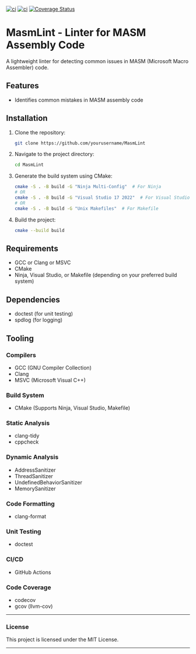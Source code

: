[![ci](https://github.com/gregoryginzburg/MasmLint/actions/workflows/ci-windows.yml/badge.svg)](https://github.com/gregoryginzburg/MasmLint/actions/workflows/ci-windows.yml)
[![ci](https://github.com/gregoryginzburg/MasmLint/actions/workflows/ci-linux.yml/badge.svg)](https://github.com/gregoryginzburg/MasmLint/actions/workflows/ci-linux.yml)
[![Coverage Status](https://coveralls.io/repos/github/gregoryginzburg/MasmLint/badge.svg?branch=main)](https://coveralls.io/github/gregoryginzburg/MasmLint?branch=main)


# MasmLint - Linter for MASM Assembly Code

A lightweight linter for detecting common issues in MASM (Microsoft Macro Assembler) code.

## Features

- Identifies common mistakes in MASM assembly code

## Installation

1. Clone the repository:
    ```bash
    git clone https://github.com/yourusername/MasmLint
    ```
2. Navigate to the project directory:
    ```bash
    cd MasmLint
    ```
3. Generate the build system using CMake:
    ```bash
    cmake -S . -B build -G "Ninja Multi-Config"  # For Ninja
    # OR
    cmake -S . -B build -G "Visual Studio 17 2022"  # For Visual Studio
    # OR
    cmake -S . -B build -G "Unix Makefiles"  # For Makefile
    ```
4. Build the project:
    ```bash
    cmake --build build
    ```

## Requirements

- GCC or Clang or MSVC
- CMake
- Ninja, Visual Studio, or Makefile (depending on your preferred build system)

## Dependencies

- doctest (for unit testing)
- spdlog (for logging)

## Tooling

### Compilers

- GCC (GNU Compiler Collection)
- Clang
- MSVC (Microsoft Visual C++)

### Build System

- CMake (Supports Ninja, Visual Studio, Makefile)

### Static Analysis

- clang-tidy
- cppcheck

### Dynamic Analysis

- AddressSanitizer
- ThreadSanitizer
- UndefinedBehaviorSanitizer
- MemorySanitizer

### Code Formatting

- clang-format

### Unit Testing

- doctest

### CI/CD

- GitHub Actions

### Code Coverage

- codecov
- gcov (llvm-cov)

---

### License

This project is licensed under the MIT License.

---

